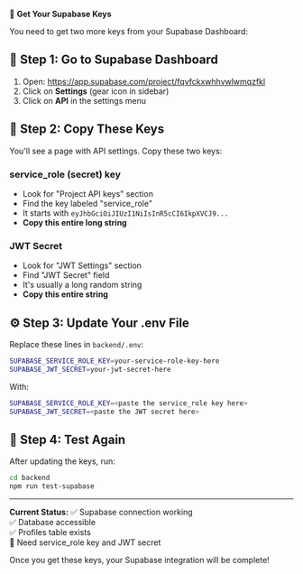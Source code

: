🔑 **Get Your Supabase Keys**

You need to get two more keys from your Supabase Dashboard:

## 📍 **Step 1: Go to Supabase Dashboard**
1. Open: https://app.supabase.com/project/fqvfckxwhhvwlwmqzfkl
2. Click on **Settings** (gear icon in sidebar)
3. Click on **API** in the settings menu

## 🔐 **Step 2: Copy These Keys**

You'll see a page with API settings. Copy these two keys:

### **service_role (secret) key**
- Look for "Project API keys" section
- Find the key labeled "service_role" 
- It starts with `eyJhbGciOiJIUzI1NiIsInR5cCI6IkpXVCJ9...`
- **Copy this entire long string**

### **JWT Secret**
- Look for "JWT Settings" section  
- Find "JWT Secret" field
- It's usually a long random string
- **Copy this entire string**

## ⚙️ **Step 3: Update Your .env File**

Replace these lines in `backend/.env`:

```bash
SUPABASE_SERVICE_ROLE_KEY=your-service-role-key-here
SUPABASE_JWT_SECRET=your-jwt-secret-here
```

With:

```bash
SUPABASE_SERVICE_ROLE_KEY=<paste the service_role key here>
SUPABASE_JWT_SECRET=<paste the JWT secret here>
```

## 🧪 **Step 4: Test Again**

After updating the keys, run:

```bash
cd backend
npm run test-supabase
```

---

**Current Status:**
✅ Supabase connection working  
✅ Database accessible  
✅ Profiles table exists  
🔄 Need service_role key and JWT secret  

Once you get these keys, your Supabase integration will be complete!